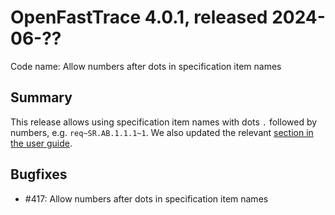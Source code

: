 # OpenFastTrace 4.0.1, released 2024-06-??

Code name: Allow numbers after dots in specification item names

## Summary

This release allows using specification item names with dots `.` followed by numbers, e.g. `req~SR.AB.1.1.1~1`. We also updated the relevant [section in the user guide](../user_guide.md#specification-item-name).

## Bugfixes

* #417: Allow numbers after dots in specification item names

